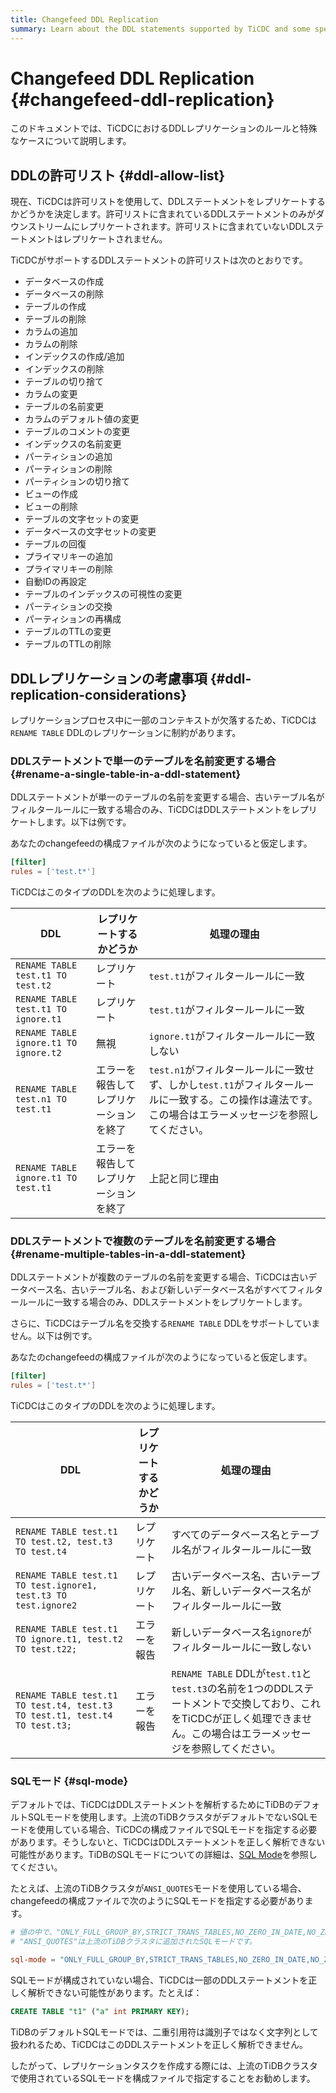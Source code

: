 ```yaml
---
title: Changefeed DDL Replication
summary: Learn about the DDL statements supported by TiCDC and some special cases.
---
```


# Changefeed DDL Replication {#changefeed-ddl-replication}

このドキュメントでは、TiCDCにおけるDDLレプリケーションのルールと特殊なケースについて説明します。

## DDLの許可リスト {#ddl-allow-list}

現在、TiCDCは許可リストを使用して、DDLステートメントをレプリケートするかどうかを決定します。許可リストに含まれているDDLステートメントのみがダウンストリームにレプリケートされます。許可リストに含まれていないDDLステートメントはレプリケートされません。

TiCDCがサポートするDDLステートメントの許可リストは次のとおりです。

- データベースの作成
- データベースの削除
- テーブルの作成
- テーブルの削除
- カラムの追加
- カラムの削除
- インデックスの作成/追加
- インデックスの削除
- テーブルの切り捨て
- カラムの変更
- テーブルの名前変更
- カラムのデフォルト値の変更
- テーブルのコメントの変更
- インデックスの名前変更
- パーティションの追加
- パーティションの削除
- パーティションの切り捨て
- ビューの作成
- ビューの削除
- テーブルの文字セットの変更
- データベースの文字セットの変更
- テーブルの回復
- プライマリキーの追加
- プライマリキーの削除
- 自動IDの再設定
- テーブルのインデックスの可視性の変更
- パーティションの交換
- パーティションの再構成
- テーブルのTTLの変更
- テーブルのTTLの削除

## DDLレプリケーションの考慮事項 {#ddl-replication-considerations}

レプリケーションプロセス中に一部のコンテキストが欠落するため、TiCDCは`RENAME TABLE` DDLのレプリケーションに制約があります。

### DDLステートメントで単一のテーブルを名前変更する場合 {#rename-a-single-table-in-a-ddl-statement}

DDLステートメントが単一のテーブルの名前を変更する場合、古いテーブル名がフィルタールールに一致する場合のみ、TiCDCはDDLステートメントをレプリケートします。以下は例です。

あなたのchangefeedの構成ファイルが次のようになっていると仮定します。

```toml
[filter]
rules = ['test.t*']
```

TiCDCはこのタイプのDDLを次のように処理します。

| DDL                                   | レプリケートするかどうか        | 処理の理由                                                                                |
| ------------------------------------- | ------------------- | ------------------------------------------------------------------------------------ |
| `RENAME TABLE test.t1 TO test.t2`     | レプリケート              | `test.t1`がフィルタールールに一致                                                                |
| `RENAME TABLE test.t1 TO ignore.t1`   | レプリケート              | `test.t1`がフィルタールールに一致                                                                |
| `RENAME TABLE ignore.t1 TO ignore.t2` | 無視                  | `ignore.t1`がフィルタールールに一致しない                                                           |
| `RENAME TABLE test.n1 TO test.t1`     | エラーを報告してレプリケーションを終了 | `test.n1`がフィルタールールに一致せず、しかし`test.t1`がフィルタールールに一致する。この操作は違法です。この場合はエラーメッセージを参照してください。 |
| `RENAME TABLE ignore.t1 TO test.t1`   | エラーを報告してレプリケーションを終了 | 上記と同じ理由                                                                              |

### DDLステートメントで複数のテーブルを名前変更する場合 {#rename-multiple-tables-in-a-ddl-statement}

DDLステートメントが複数のテーブルの名前を変更する場合、TiCDCは古いデータベース名、古いテーブル名、および新しいデータベース名がすべてフィルタールールに一致する場合のみ、DDLステートメントをレプリケートします。

さらに、TiCDCはテーブル名を交換する`RENAME TABLE` DDLをサポートしていません。以下は例です。

あなたのchangefeedの構成ファイルが次のようになっていると仮定します。

```toml
[filter]
rules = ['test.t*']
```

TiCDCはこのタイプのDDLを次のように処理します。

| DDL                                                                        | レプリケートするかどうか | 処理の理由                                                                                                      |
| -------------------------------------------------------------------------- | ------------ | ---------------------------------------------------------------------------------------------------------- |
| `RENAME TABLE test.t1 TO test.t2, test.t3 TO test.t4`                      | レプリケート       | すべてのデータベース名とテーブル名がフィルタールールに一致                                                                              |
| `RENAME TABLE test.t1 TO test.ignore1, test.t3 TO test.ignore2`            | レプリケート       | 古いデータベース名、古いテーブル名、新しいデータベース名がフィルタールールに一致                                                                   |
| `RENAME TABLE test.t1 TO ignore.t1, test.t2 TO test.t22;`                  | エラーを報告       | 新しいデータベース名`ignore`がフィルタールールに一致しない                                                                          |
| `RENAME TABLE test.t1 TO test.t4, test.t3 TO test.t1, test.t4 TO test.t3;` | エラーを報告       | `RENAME TABLE` DDLが`test.t1`と`test.t3`の名前を1つのDDLステートメントで交換しており、これをTiCDCが正しく処理できません。この場合はエラーメッセージを参照してください。 |

### SQLモード {#sql-mode}

デフォルトでは、TiCDCはDDLステートメントを解析するためにTiDBのデフォルトSQLモードを使用します。上流のTiDBクラスタがデフォルトでないSQLモードを使用している場合、TiCDCの構成ファイルでSQLモードを指定する必要があります。そうしないと、TiCDCはDDLステートメントを正しく解析できない可能性があります。TiDBのSQLモードについての詳細は、[SQL Mode](/sql-mode.md)を参照してください。

たとえば、上流のTiDBクラスタが`ANSI_QUOTES`モードを使用している場合、changefeedの構成ファイルで次のようにSQLモードを指定する必要があります。

```toml
# 値の中で、"ONLY_FULL_GROUP_BY,STRICT_TRANS_TABLES,NO_ZERO_IN_DATE,NO_ZERO_DATE,ERROR_FOR_DIVISION_BY_ZERO,NO_AUTO_CREATE_USER,NO_ENGINE_SUBSTITUTION"はTiDBのデフォルトSQLモードです。
# "ANSI_QUOTES"は上流のTiDBクラスタに追加されたSQLモードです。

sql-mode = "ONLY_FULL_GROUP_BY,STRICT_TRANS_TABLES,NO_ZERO_IN_DATE,NO_ZERO_DATE,ERROR_FOR_DIVISION_BY_ZERO,NO_AUTO_CREATE_USER,NO_ENGINE_SUBSTITUTION,ANSI_QUOTES"
```

SQLモードが構成されていない場合、TiCDCは一部のDDLステートメントを正しく解析できない可能性があります。たとえば：

```sql
CREATE TABLE "t1" ("a" int PRIMARY KEY);
```

TiDBのデフォルトSQLモードでは、二重引用符は識別子ではなく文字列として扱われるため、TiCDCはこのDDLステートメントを正しく解析できません。

したがって、レプリケーションタスクを作成する際には、上流のTiDBクラスタで使用されているSQLモードを構成ファイルで指定することをお勧めします。
